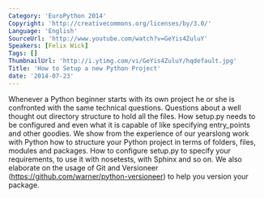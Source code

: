 ```yaml
---
Category: 'EuroPython 2014'
Copyright: 'http://creativecommons.org/licenses/by/3.0/'
Language: 'English'
SourceUrl: 'http://www.youtube.com/watch?v=GeYis4ZuluY'
Speakers: [Felix Wick]
Tags: []
ThumbnailUrl: 'http://i.ytimg.com/vi/GeYis4ZuluY/hqdefault.jpg'
Title: 'How to Setup a new Python Project'
date: '2014-07-23'
---
```

Whenever a Python beginner starts with its own project he or she is confronted with the same technical questions. Questions about a well thought out directory structure to hold all the files. How setup.py needs to be configured and even what it is capable of like specifying entry_points and other goodies. We show from the experience of our yearslong work with Python how to structure your Python project in terms of folders, files, modules and packages. How to configure setup.py to specify your requirements, to use it with nosetests, with Sphinx and so on. We also elaborate on the usage of Git and Versioneer (https://github.com/warner/python-versioneer) to help you version your package.